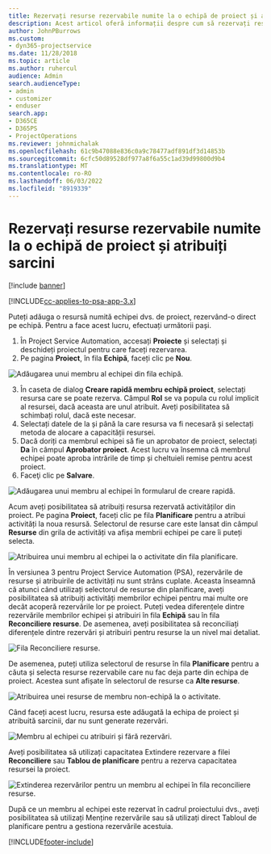 ```yaml
---
title: Rezervați resurse rezervabile numite la o echipă de proiect și atribuiți sarcini
description: Acest articol oferă informații despre cum să rezervați resurse numite pentru echipe de proiect și despre atribuirea lor către activități.
author: JohnPBurrows
ms.custom:
- dyn365-projectservice
ms.date: 11/28/2018
ms.topic: article
ms.author: ruhercul
audience: Admin
search.audienceType:
- admin
- customizer
- enduser
search.app:
- D365CE
- D365PS
- ProjectOperations
ms.reviewer: johnmichalak
ms.openlocfilehash: 61c9b47088e836c0a9c78477adf891df3d14853b
ms.sourcegitcommit: 6cfc50d89528df977a8f6a55c1ad39d99800d9b4
ms.translationtype: MT
ms.contentlocale: ro-RO
ms.lasthandoff: 06/03/2022
ms.locfileid: "8919339"
---
```

# <a name="book-named-bookable-resources-to-a-project-team-and-assign-tasks"></a>Rezervați resurse rezervabile numite la o echipă de proiect și atribuiți sarcini 

[!include [banner](../includes/psa-now-project-operations.md)]

[!INCLUDE[cc-applies-to-psa-app-3.x](../includes/cc-applies-to-psa-app-3x.md)]

Puteți adăuga o resursă numită echipei dvs. de proiect, rezervând-o direct pe echipă. Pentru a face acest lucru, efectuați următorii pași.

1. În Project Service Automation, accesați **Proiecte** și selectați și deschideți proiectul pentru care faceți rezervarea.
2. Pe pagina **Proiect**, în fila **Echipă**, faceți clic pe **Nou**. 

![Adăugarea unui membru al echipei din fila echipă.](media/RM-how-to-1.png)

3. În caseta de dialog **Creare rapidă membru echipă proiect**, selectați resursa care se poate rezerva. Câmpul **Rol** se va popula cu rolul implicit al resursei, dacă aceasta are unul atribuit. Aveți posibilitatea să schimbați rolul, dacă este necesar. 
4. Selectați datele de la și până la care resursa va fi necesară și selectați metoda de alocare a capacității resursei. 
5. Dacă doriți ca membrul echipei să fie un aprobator de proiect, selectați **Da** în câmpul **Aprobator proiect**. Acest lucru va însemna că membrul echipei poate aproba intrările de timp și cheltuieli remise pentru acest proiect. 
6. Faceţi clic pe **Salvare**.

![Adăugarea unui membru al echipei în formularul de creare rapidă.](media/RM-how-to-2.png)


Acum aveți posibilitatea să atribuiți resursa rezervată activităților din proiect. Pe pagina **Proiect**, faceți clic pe fila **Planificare** pentru a atribui activități la noua resursă. Selectorul de resurse care este lansat din câmpul **Resurse** din grila de activități va afișa membrii echipei pe care îi puteți selecta.

![Atribuirea unui membru al echipei la o activitate din fila planificare.](media/RM-how-to-3.png)

În versiunea 3 pentru Project Service Automation (PSA), rezervările de resurse și atribuirile de activități nu sunt strâns cuplate. Aceasta înseamnă că atunci când utilizați selectorul de resurse din planificare, aveți posibilitatea să atribuiți activități membrilor echipei pentru mai multe ore decât acoperă rezervările lor pe proiect.
Puteți vedea diferențele dintre rezervările membrilor echipei și atribuiri în fila **Echipă** sau în fila **Reconciliere resurse**. De asemenea, aveți posibilitatea să reconciliați diferențele dintre rezervări și atribuiri pentru resurse la un nivel mai detaliat.

![Fila Reconciliere resurse.](media/RM-how-to-4.png)

De asemenea, puteți utiliza selectorul de resurse în fila **Planificare** pentru a căuta și selecta resurse rezervabile care nu fac deja parte din echipa de proiect. Acestea sunt afișate în selectorul de resurse ca **Alte resurse**.

![Atribuirea unei resurse de membru non-echipă la o activitate.](media/RM-how-to-5.png)

Când faceți acest lucru, resursa este adăugată la echipa de proiect și atribuită sarcinii, dar nu sunt generate rezervări.

![Membru al echipei cu atribuiri și fără rezervări.](media/RM-how-to-6.png)

Aveți posibilitatea să utilizați capacitatea Extindere rezervare a filei **Reconciliere** sau **Tablou de planificare** pentru a rezerva capacitatea resursei la proiect.

![Extinderea rezervărilor pentru un membru al echipei în fila reconciliere resurse.](media/RM-how-to-7.png)

După ce un membru al echipei este rezervat în cadrul proiectului dvs., aveți posibilitatea să utilizați Menține rezervările sau să utilizați direct Tabloul de planificare pentru a gestiona rezervările acestuia.


[!INCLUDE[footer-include](../includes/footer-banner.md)]

